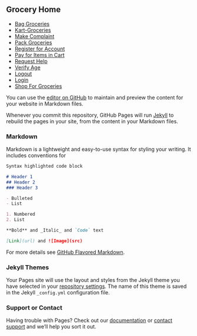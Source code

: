 ## Grocery Home

- [Bag Groceries](Bag-Groceries.html)
- [Kart-Groceries](Kart-Groceries.html)
- [Make Complaint](Make-Complaint.html)
- [Pack Groceries](Pack-Groceries.html)
- [Register for Account](Register-For-Account.html)
- [Pay for Items in Cart](Pay-For-Items-In-Cart.html) 
- [Request Help](Request-Help.html)
- [Verify Age](Verify-Age.html)
- [Logout](Logout.html)
- [Login](Login.html)
- [Shop For Groceries](Shop-For-Groceries.html)


You can use the [editor on GitHub](https://github.com/frankmontoyanm/Grocery/edit/gh-pages/index.md) to maintain and preview the content for your website in Markdown files.

Whenever you commit this repository, GitHub Pages will run [Jekyll](https://jekyllrb.com/) to rebuild the pages in your site, from the content in your Markdown files.

### Markdown

Markdown is a lightweight and easy-to-use syntax for styling your writing. It includes conventions for

```markdown
Syntax highlighted code block

# Header 1
## Header 2
### Header 3

- Bulleted
- List

1. Numbered
2. List

**Bold** and _Italic_ and `Code` text

[Link](url) and ![Image](src)
```

For more details see [GitHub Flavored Markdown](https://guides.github.com/features/mastering-markdown/).

### Jekyll Themes

Your Pages site will use the layout and styles from the Jekyll theme you have selected in your [repository settings](https://github.com/frankmontoyanm/Grocery/settings). The name of this theme is saved in the Jekyll `_config.yml` configuration file.

### Support or Contact

Having trouble with Pages? Check out our [documentation](https://docs.github.com/categories/github-pages-basics/) or [contact support](https://support.github.com/contact) and we’ll help you sort it out.
